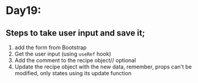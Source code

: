 # Day19:

## Steps to take user input and save it;
1. add the form from Bootstrap
2. Get the user input (using `useRef` hook)
3. Add the comment to the recipe object// optional
4. Update the recipe object with the new data, remember, props can't be modified, only states using its update function